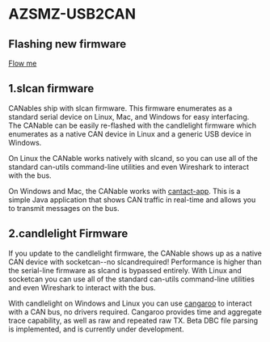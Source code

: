 # AZSMZ-USB2CAN

## Flashing new firmware
  [Flow me](/Firmware)
  
## 1.slcan firmware

CANables ship with slcan firmware. This firmware enumerates as a standard serial device on Linux, Mac, and Windows for easy interfacing. The CANable can be easily re-flashed with the candlelight firmware which enumerates as a native CAN device in Linux and a generic USB device in Windows.

On Linux the CANable works natively with slcand, so you can use all of the standard can-utils command-line utilities and even Wireshark to interact with the bus.

On Windows and Mac, the CANable works with [cantact-app](https://github.com/linklayer/cantact-app/releases/tag/v0.3.0-alpha). This is a simple Java application that shows CAN traffic in real-time and allows you to transmit messages on the bus.



## 2.candlelight Firmware

If you update to the candlelight firmware, the CANable shows up as a native CAN device with socketcan--no slcandrequired! Performance is higher than the serial-line firmware as slcand is bypassed entirely. With Linux and socketcan you can use all of the standard can-utils command-line utilities and even Wireshark to interact with the bus.

With candlelight on Windows and Linux you can use [cangaroo](http://canable.io/utilities/cangaroo-win32-%20b4a9d6d.zip) to interact with a CAN bus, no drivers required. Cangaroo provides time and aggregate trace capability, as well as raw and repeated raw TX. Beta DBC file parsing is implemented, and is currently under development.
